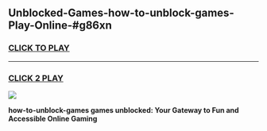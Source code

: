 
## Unblocked-Games-how-to-unblock-games-Play-Online-#g86xn
<h3>
<a href="https://premium.freeplayer.one?title=how-to-unblock-games&ref=27F">CLICK TO PLAY</a></h3>
<hr>

<h3>
<a href="https://premium.freeplayer.one?title=how-to-unblock-games&ref=27F">CLICK 2 PLAY</a>
  
</h3>

<a href="https://premium.freeplayer.one?title=how-to-unblock-games&ref=27F"><img src="https://clearcache.store/games.png"></a>


**how-to-unblock-games games unblocked: Your Gateway to Fun and Accessible Online Gaming**
